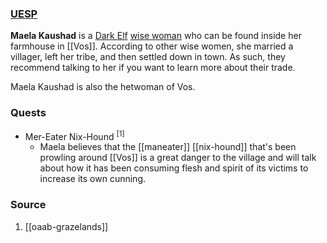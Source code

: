 ### [UESP](https://en.uesp.net/wiki/Morrowind:Maela_Kaushad)
**Maela Kaushad** is a [Dark Elf](https://en.uesp.net/wiki/Morrowind:Dark_Elf "Morrowind:Dark Elf") [wise woman](https://en.uesp.net/wiki/Morrowind:Wise_Woman "Morrowind:Wise Woman") who can be found inside her farmhouse in [[Vos]]. According to other wise women, she married a villager, left her tribe, and then settled down in town. As such, they recommend talking to her if you want to learn more about their trade.

Maela Kaushad is also the hetwoman of Vos.
### Quests
* Mer-Eater Nix-Hound <sup>[1]</sup>
	* Maela believes that the [[maneater]] [[nix-hound]] that's been prowling around [[Vos]] is a great danger to the village and will talk about how it has been consuming flesh and spirit of its victims to increase its own cunning.
### Source
1. [[oaab-grazelands]]